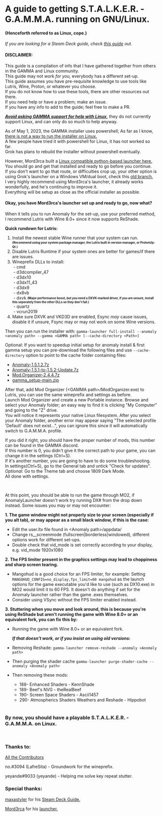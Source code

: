 
<h1>A guide to getting S.T.A.L.K.E.R. - G.A.M.M.A. running on GNU/Linux.</h1>  
<h4>(Henceforth referred to as Linux, cope.)</h4>



*If you are looking for a Steam Deck guide, check [this guide](https://github.com/maxastyler/S.T.A.L.K.E.R.-Gamma-Steam-Deck-Install-Guide/) out.*

<h4>DISCLAIMER:</h4>

This guide is a compilation of info that I have gathered together from others in the GAMMA and Linux community.  
This guide may not work *for you,* everybody has a different set-up.  
This guide assumes you have pre-requisite knowledge to use tools like Lutris, Wine, Proton, or whatever you choose.  
If you do not know how to use these tools, there are other resources out there.  
If you need help or have a problem; make an issue.  
If you have any info to add to the guide; feel free to make a PR.  

<ins>***Avoid asking GAMMA support for help with Linux,***</ins> they do not currently support Linux, and can only do so much to help anyway.

As of May 1, 2023, the GAMMA installer uses powershell;
As far as I know, <ins>there is not a way to run the installer on Linux.</ins>  
A few people have tried it with powershell for Linux, it has not worked so far.  
Grok has plans to rebuild the installer without powershell eventually.  

However, Mord3rca built a [Linux compatible python-based launcher here.](https://github.com/Mord3rca/gamma-launcher)  
You should go and get that installed and ready to go before you continue.  
If you don't want to go that route, or difficulties crop up, your other option is using Grok's launcher on a Windows VM/dual boot, check this [old branch.](https://github.com/DravenusRex/stalker-gamma-linux-guide/tree/vm-method)  
I very highly recommend using Mord3rca's launcher, it already works wonderfully, and he's continuing to improve it.  
Everything will be setup as close as the official installer as possible.  

<h4>Okay, you have Mord3rca's launcher set up and ready to go, now what?</h4>

When it tells you to run Anomaly for the set-up, use your preferred method, I recommend Lutris with Wine 8.0+ since it now supports ReShade.  

**Quick rundown for Lutris:**
1. Install the newest stable Wine runner that your system can run. <sup><sub>**(Recommend using your system package manager, the Lutris built in version manager, or ProtonUp-Qt.)**</sub></sup>
2. Disable Lutris Runtime if your system ones are better for games/if there are issues.
3. Wineprefix DLLs to install:  
&nbsp;- cmd  
&nbsp;- d3dcompiler_47  
&nbsp;- d3dx10  
&nbsp;- d3dx11_43  
&nbsp;- d3dx9  
&nbsp;- dx8vb  
&nbsp;- dxvk <sub><sup>**(Major performance boost, but you need a DXVK-marked driver, if you are unsure, install this seperately from the other DLLs so they don't fail.)**</sup></sub><br>
&nbsp;- quartz  
&nbsp;- vcrun2019  
4. Make sure DXVK and VKD3D are enabled, Esync *may* cause issues, disable it if unsure, Fsync may or may not work on some Wine versions.

Then you can run the installer with:
`gamma-launcher full-install --anomaly <anomaly path> --gamma <GAMMA path> [--cache-directory <Path>]`

Optional: If you want to speedup initial setup for anomaly install & first gamma setup you can pre-download the following files
and use `--cache-directory` option to point to the cache folder containing files:

  * [Anomaly-1.5.1.2.7z](https://www.moddb.com/downloads/start/207799)
  * [Anomaly-1.5.1-to-1.5.2-Update.7z](https://www.moddb.com/downloads/start/235237)
  * [Mod.Organizer-2.4.4.7z](https://github.com/ModOrganizer2/modorganizer/releases/download/v2.4.4/Mod.Organizer-2.4.4.7z)
  * [gamma_setup-main.zip](https://github.com/Grokitach/gamma_setup/archive/refs/heads/main.zip)

After that, add Mod Organizer (\<GAMMA path\>/ModOrganizer.exe) to Lutris, you can use the same wineprefix and settings as before.  
Launch Mod Organizer and create a new Portable instance.
Browse and select your Anomaly folder; an easy way to find it is clicking "My Computer" and going to the "Z" drive.  
You will notice it represents your native Linux filesystem.
After you select your Anomaly folder, another error may appear saying "The selected profile 'Default' does not exist...", you can ignore this
since it will automatically switch to G.A.M.M.A. profile.

If you did it right, you should have the proper number of mods, this number can be found in the GAMMA discord.  
If this number is 0, you didn't give it the correct path to your game, you can change it in the settings (Ctrl+S).  
If it's another number, you are going to have to do some troubleshooting.  
In settings(Ctrl+S), go to the General tab and untick "Check for updates".   
*Optional:* Go to the Theme tab and choose 1809 Dark Mode.  
All done with settings.  

<br>

At this point, you should be able to run the game through MO2, if AnomalyLauncher doesn't work try running DX# from the drop down instead. 
Some issues you may or may not encounter:

**1.  The game window might not properly size to your screen (especially if you alt tab), or may appear as a small black window, if this is the case:**
  * Edit the user.ltx file found in \<Anomaly path\>/appdata/  
  * Change rs__screenmode (fullscreen|borderless|windowed), different options work for different set-ups.  
  * Double check that vid_mode is set correctly according to your display, e.g. vid_mode 1920x1080  

**2.  The FPS limiter present in the graphics settings may lead to choppiness and sharp screen tearing.**
  * Mangohud is a good choice for an FPS limiter, for example: Setting `MANGOHUD_CONFIG=no_display,fps_limit=60 mangohud` as the launch options for the game executable you'd like to use (such as DX10.exe) in MO2 would limit it to 60 FPS. It doesn't do anything if set for the Anomaly launcher rather than the game .exes themselves.<br>
  * Consider using VSync without the FPS limiter enabled instead.  
  
**3. Stuttering when you move and look around, this is because you're using ReShade but aren't running the game with Wine 8.0+ or an equivalent fork, you can fix this by:**

* Running the game with Wine 8.0+ or an equivalent fork.

	***If that doesn't work, or if you insist on using old versions:***

* Removing Reshade: ```gamma-launcher remove-reshade --anomaly <Anomaly path>```
* Then purging the shader cache ```gamma-launcher purge-shader-cache --anomaly <Anomaly path>```
* Then removing these mods:
  * 188- Enhanced Shaders - KennShade
  * 189- Beef's NVG - theRealBeef
  * 190- Screen Space Shaders - Ascii1457
  * 290- Atmospherics Shaders Weathers and Reshade - Hippobot
  <br>
<h3>By now, you should have a playable S.T.A.L.K.E.R. - G.A.M.M.A. on Linux.</h3>
  <br>
<h3>Thanks to:</h3>
 
[All the Contributors](https://github.com/DravenusRex/stalker-gamma-linux-guide/graphs/contributors)  

no.#3094 (LafreSita) - Groundwork for the wineprefix.  

yeyande#9033 (yeyande) - Helping me solve key repeat stutter.  
 
<h3>Special thanks:</h3>
  
[maxastyler](https://github.com/maxastyler) for his [Steam Deck Guide.](https://github.com/maxastyler/S.T.A.L.K.E.R.-Gamma-Steam-Deck-Install-Guide/)  
 
[Mord3rca](https://github.com/Mord3rca) for his [launcher.](https://github.com/Mord3rca/gamma-launcher)




